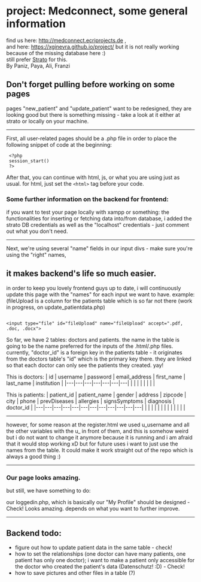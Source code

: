 # project: Medconnect, some general information 
find us here: http://medconnect.ecriprojects.de , <br>
and here: https://xginevra.github.io/project/ but it is not really working because of the missing database here :) <br>
still prefer [Strato](http://medconnect.ecriprojects.de) for this. <br>
By Paniz, Paya, Ali, Franzi

## Don't forget pulling before working on some pages

pages "new_patient" and "update_patient" want to be redesigned, they are looking good but there is something missing - take a look at it either at strato or locally on your machine.

---------

First, all user-related pages should be a .php file in order to place the following snippet of code at the beginning:
 ```
  <?php 
  session_start() 
  ?>
```

After that, you can continue with html, js, or what you are using just as usual.
for html, just set the `<html>` tag before your code.

### Some further information on the backend for frontend:
if you want to test your page locally with xampp or something:
the functionalities for inserting or fetching data into/from database, i added the strato DB credentials as well as the "localhost" credentials - just comment out what you don't need.

-------

Next, we're using several "name" fields in our input divs - make sure you're using the "right" names, 
## it makes backend's life so much easier.

in order to keep you lovely frontend guys up to date, i will continuously update this page with the "names" for each input we want to have.
example: (fileUpload is a column for the patients table which is so far not there (work in progress, on update_patientdata.php)
```

<input type="file" id="fileUpload" name="fileUpload" accept=".pdf, .doc, .docx">

```
So far, we have 2 tables: doctors and patients. the name in the table is going to be the name preferred for the inputs of the .html/.php files. <br>
currently, "doctor_id" is a foreign key in the patients table - it originates from the doctors table's "id" which is the primary key there. they are linked so that each doctor can only see the patients they created. yay!

This is doctors:
|  id |  username | password  | email_address  | first_name  | last_name  | institution  |
|---|---|---|---|---|---|---|
|   |   |   |   |   |   |   |

This is patients:
|  patient_id | patient_name  | gender  | address  | zipcode  | city  | phone  | prevDiseases  | allergies  |  signsSymptoms |  diagnosis |  doctor_id | 
|---|---|---|---|---|---|---|---|---|---|---|---|
|   |   |   |   |   |   |   |   |   |   |   |   |

-------

however, for some reason at the register.html we used u_username and all the other variables with the u_ in front of them, and this is somehow weird but i do not want to change it anymore because it is running and i am afraid that it would stop working xD but for future uses i want to just use the names from the table. It could make it work straight out of the repo which is always a good thing :)

----------

### Our page looks amazing.
but still, we have something to do:

our loggedin.php, which is basically our "My Profile" should be designed -  Check! Looks amazing. depends on what you want to further improve.


----------------------

## Backend todo:
- figure out how to update patient data in the same table - check! 
- how to set the relationships (one doctor can have many patients, one patient has only one doctor); i want to make a patient only accessible for the doctor who created the patient's data (Datenschutz! :D) - Check!
- how to save pictures and other files in a table (?)
